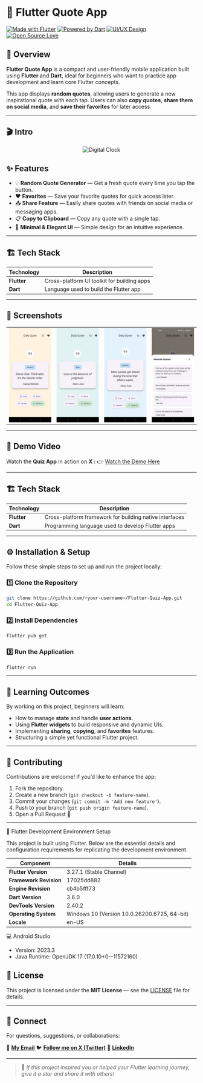 # 💬 Flutter Quote App

[![Made with Flutter](https://img.shields.io/badge/Made%20with-Flutter-02569B?logo=flutter\&logoColor=white)](https://flutter.dev)
[![Powered by Dart](https://img.shields.io/badge/Powered%20by-Dart-0175C2?logo=dart\&logoColor=white)](https://dart.dev)
[![UI/UX Design](https://img.shields.io/badge/BasicUI-ff69b4)]()
[![Open Source Love](https://badges.frapsoft.com/os/v2/open-source.svg?v=103)](https://opensource.org/)

## 📘 Overview

**Flutter Quote App** is a compact and user-friendly mobile application built using **Flutter** and **Dart**, ideal for beginners who want to practice app development and learn core Flutter concepts.

This app displays **random quotes**, allowing users to generate a new inspirational quote with each tap. Users can also **copy quotes**, **share them on social media**, and **save their favorites** for later access.

---

## 🎬 Intro

<div align="center">
  
  ![Digital Clock](screenshots/quiz.jpeg)
    
</div>


## ✨ Features

* 💡 **Random Quote Generator** — Get a fresh quote every time you tap the button.
* ❤️ **Favorites** — Save your favorite quotes for quick access later.
* 📤 **Share Feature** — Easily share quotes with friends on social media or messaging apps.
* 📋 **Copy to Clipboard** — Copy any quote with a single tap.
* 🎨 **Minimal & Elegant UI** — Simple design for an intuitive experience.

---

## 🏗️ Tech Stack

| Technology              | Description                                            |
| ----------------------- | ------------------------------------------------------ |
| **Flutter**             | Cross-platform UI toolkit for building apps            |
| **Dart**                | Language used to build the Flutter app                 |

---

## 📸 Screenshots

<div align="left">
  <table>
    <tr>
      <td><img src="screenshots/image4.jpg" alt="Neuromorphic Clock Example 1" width="250"/></td>
      <td><img src="screenshots/image3.jpg" alt="Neuromorphic Clock Example 2" width="250"/></td>
      <td><img src="screenshots/image2.jpg" alt="Neuromorphic Clock Example 3" width="250"/></td>
      <td><img src="screenshots/image1.jpg" alt="Neuromorphic Clock Example 3" width="250"/></td>
    </tr>
  </table>
</div>

---

## 🎥 Demo Video

Watch the **Quiz App** in action on **X :**
👉 [Watch the Demo Here](https://x.com/KishanP07684084/status/1937500166665142450)

---


## 🏗️ Tech Stack

| Technology              | Description                                             |
| ----------------------- | ------------------------------------------------------- |
| **Flutter**             | Cross-platform framework for building native interfaces |
| **Dart**                | Programming language used to develop Flutter apps       |

---

## ⚙️ Installation & Setup

Follow these simple steps to set up and run the project locally:

### 1️⃣ Clone the Repository

```bash
git clone https://github.com/<your-username>/Flutter-Quiz-App.git
cd Flutter-Quiz-App
```

### 2️⃣ Install Dependencies

```bash
flutter pub get
```

### 3️⃣ Run the Application

```bash
flutter run
```

---


## 🧩 Learning Outcomes

By working on this project, beginners will learn:

* How to manage **state** and handle **user actions**.
* Using **Flutter widgets** to build responsive and dynamic UIs.
* Implementing **sharing**, **copying**, and **favorites** features.
* Structuring a simple yet functional Flutter project.

---

## 🤝 Contributing

Contributions are welcome! If you’d like to enhance the app:

1. Fork the repository.
2. Create a new branch (`git checkout -b feature-name`).
3. Commit your changes (`git commit -m 'Add new feature'`).
4. Push to your branch (`git push origin feature-name`).
5. Open a Pull Request 🚀

---

🧠 Flutter Development Environment Setup

This project is built using Flutter. Below are the essential details and configuration requirements for replicating the development environment.

| Component              | Details                                      |
| ---------------------- | -------------------------------------------- |
| **Flutter Version**    | 3.27.1 (Stable Channel)                      |
| **Framework Revision** | 17025dd882                                   |
| **Engine Revision**    | cb4b5fff73                                   |
| **Dart Version**       | 3.6.0                                        |
| **DevTools Version**   | 2.40.2                                       |
| **Operating System**   | Windows 10 (Version 10.0.26200.6725, 64-bit) |
| **Locale**             | en-US                                        |


💻 Android Studio

* Version: 2023.3
* Java Runtime: OpenJDK 17 (17.0.10+0--11572160)

  
## 🪪 License

This project is licensed under the **MIT License** — see the [LICENSE](LICENSE) file for details.

---

## 💬 Connect

For questions, suggestions, or collaborations:

📧 **[My Email](coolmax17787@gmail.com)**
🐦 **[Follow me on X (Twitter)](https://x.com/KishanP07684084)**
💼 **[LinkedIn](https://www.linkedin.com/in/hom-bdr-pathak-01a3bb210)**

---

> 🌟 *If this project inspired you or helped your Flutter learning journey, give it a star and share it with others!*


